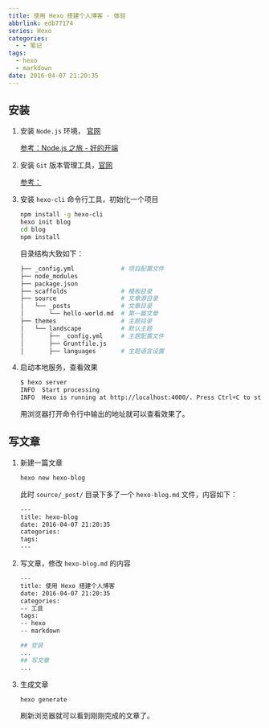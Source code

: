 ```yaml
---
title: 使用 Hexo 搭建个人博客 - 体验
abbrlink: edb77174
series: Hexo
categories:
  - - 笔记
tags:
  - hexo
  - markdown
date: 2016-04-07 21:20:35
---
```


## 安装

1. 安装 `Node.js` 环境， [官网](https://nodejs.org/en/)

    [参考：Node.js 之旅 - 好的开端](/2015/03/15/nodejs-start/)

1. 安装 `Git` 版本管理工具，[官网](https://git-scm.com)

    [参考：](git-start.md)

1. 安装 `hexo-cli` 命令行工具，初始化一个项目

    ```sh
    npm install -g hexo-cli
    hexo init blog
    cd blog
    npm install
    ```

    目录结构大致如下：

    ```sh
    ├── _config.yml             # 项目配置文件
    ├── node_modules            
    ├── package.json
    ├── scaffolds               # 模板目录
    ├── source                  # 文章源目录
    │   └── _posts              # 文章目录
    │       └── hello-world.md  # 第一篇文章
    ├── themes                  # 主题目录
    │   └── landscape           # 默认主题
    │       ├── _config.yml     # 主题配置文件
    │       ├── Gruntfile.js
    │       ├── languages       # 主题语言设置
    ```

1. 启动本地服务，查看效果

    ```sh
    $ hexo server
    INFO  Start processing
    INFO  Hexo is running at http://localhost:4000/. Press Ctrl+C to stop.
    ```

    用浏览器打开命令行中输出的地址就可以查看效果了。

## 写文章

1. 新建一篇文章

    ```sh
    hexo new hexo-blog
    ```

    此时 `source/_post/` 目录下多了一个 `hexo-blog.md` 文件，内容如下：

    ```sh
    ---
    title: hexo-blog
    date: 2016-04-07 21:20:35
    categories: 
    tags: 
    ---
    ```

2. 写文章，修改 `hexo-blog.md` 的内容

    ```sh
    ---
    title: 使用 Hexo 搭建个人博客
    date: 2016-04-07 21:20:35
    categories: 
    -- 工具
    tags: 
    -- hexo
    -- markdown

    ## 安装
    ...
    ## 写文章
    ...
    ```

3. 生成文章

    ```sh
    hexo generate
    ```

    刷新浏览器就可以看到刚刚完成的文章了。

